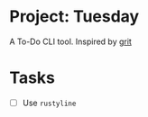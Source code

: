 # Project: Tuesday

A To-Do CLI tool. Inspired by [grit](https://github.com/climech/grit)

# Tasks

- [ ] Use `rustyline`
